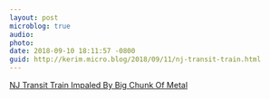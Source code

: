 ```yaml
---
layout: post
microblog: true
audio: 
photo: 
date: 2018-09-10 18:11:57 -0800
guid: http://kerim.micro.blog/2018/09/11/nj-transit-train.html
---
```

[NJ Transit Train Impaled By Big Chunk Of Metal](http://gothamist.com/2018/09/10/nj_transit_train_impaled_by_own_ele.php)
